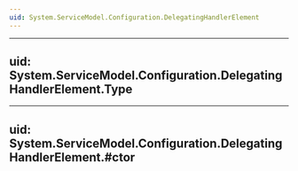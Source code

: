 ```yaml
---
uid: System.ServiceModel.Configuration.DelegatingHandlerElement
---
```


---
uid: System.ServiceModel.Configuration.DelegatingHandlerElement.Type
---

---
uid: System.ServiceModel.Configuration.DelegatingHandlerElement.#ctor
---
